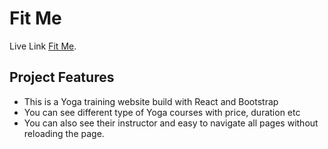 # Fit Me

Live Link [Fit Me](https://aktarulrahul-fitme.netlify.app/).

## Project Features

- This is a Yoga training website build with React and Bootstrap
- You can see different type of Yoga courses with price, duration etc
- You can also see their instructor and easy to navigate all pages without reloading the page.
